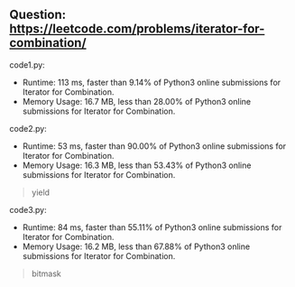 ## Question: https://leetcode.com/problems/iterator-for-combination/

code1.py:
* Runtime: 113 ms, faster than 9.14% of Python3 online submissions for Iterator for Combination.
* Memory Usage: 16.7 MB, less than 28.00% of Python3 online submissions for Iterator for Combination.

code2.py:
* Runtime: 53 ms, faster than 90.00% of Python3 online submissions for Iterator for Combination.
* Memory Usage: 16.3 MB, less than 53.43% of Python3 online submissions for Iterator for Combination.
> yield

code3.py:
* Runtime: 84 ms, faster than 55.11% of Python3 online submissions for Iterator for Combination.
* Memory Usage: 16.2 MB, less than 67.88% of Python3 online submissions for Iterator for Combination.
> bitmask